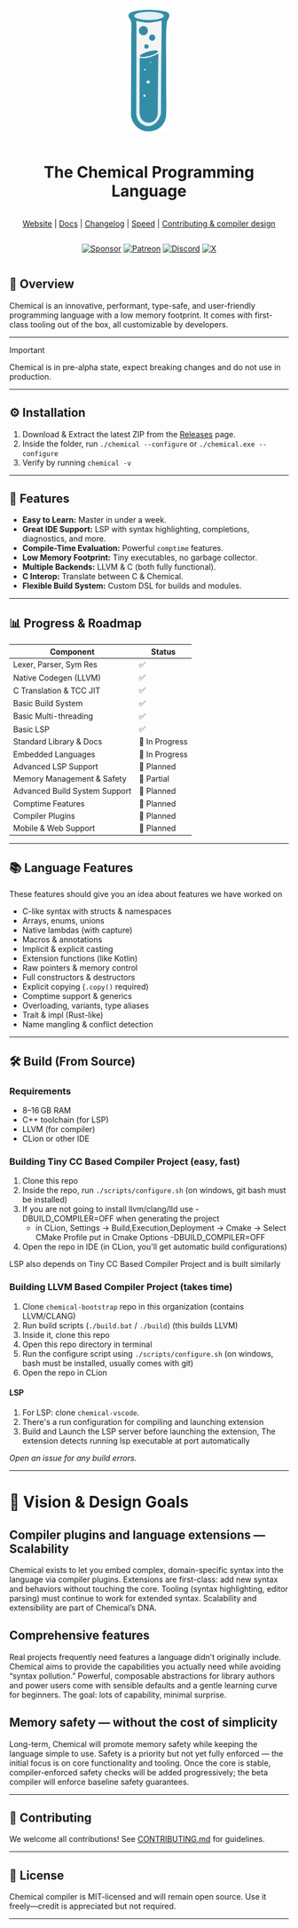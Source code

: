 <div align="center" style="display:grid;place-items:center;">
<p>
    <a href="https://chemical.qinetik.org/" target="_blank"><img height="220" src="https://raw.githubusercontent.com/chemicallang/chemical/main/lang/assets/Logo.svg?sanitize=true" alt="Chemical logo"></a>
</p>
<h1>The Chemical Programming Language</h1>

[Website](https://chemicallang.github.io/learn-chemical)
| [Docs](https://github.com/chemicallang/chemical/blob/main/lang/docs/README.md)
| [Changelog](https://github.com/chemicallang/chemical/releases)
| [Speed](https://chemical.qinetik.org/speed)
| [Contributing & compiler design](https://github.com/chemicallang/chemical/blob/main/lang/docs/CONTRIBUTING.md)

</div>

<div align="center" style="display:grid;place-items:center;">

[![Sponsor][SponsorBadge]][SponsorUrl]
[![Patreon][PatreonBadge]][PatreonUrl]
[![Discord][DiscordBadge]][DiscordUrl]
[![X][XBadge]][XUrl]

</div>

## 🚀 Overview

Chemical is an innovative, performant, type-safe, and user-friendly programming language with a low memory footprint. It comes with first-class tooling out of the box, all customizable by developers.

---

> [!IMPORTANT]  
> Chemical is in pre-alpha state, expect breaking changes and do not use in production.

---

## ⚙️ Installation

1. Download & Extract the latest ZIP from the [Releases](https://github.com/chemicallang/chemical/releases) page.
2. Inside the folder, run `./chemical --configure` or `./chemical.exe --configure`
3. Verify by running `chemical -v`

---

## 🌟 Features

- **Easy to Learn:** Master in under a week.
- **Great IDE Support:** LSP with syntax highlighting, completions, diagnostics, and more.
- **Compile-Time Evaluation:** Powerful `comptime` features.
- **Low Memory Footprint:** Tiny executables, no garbage collector.
- **Multiple Backends:** LLVM & C (both fully functional).
- **C Interop:** Translate between C & Chemical.
- **Flexible Build System:** Custom DSL for builds and modules.

---

## 📊 Progress & Roadmap

| Component                     | Status         |
|-------------------------------|----------------|
| Lexer, Parser, Sym Res        | ✅              |
| Native Codegen (LLVM)         | ✅              |
| C Translation & TCC JIT       | ✅              |
| Basic Build System            | ✅              |
| Basic Multi-threading         | ✅              |
| Basic LSP                     | ✅              |
| Standard Library & Docs       | 🔄 In Progress |
| Embedded Languages            | 🔄 In Progress |
| Advanced LSP Support          | 🔄 Planned     |
| Memory Management & Safety    | 🔄 Partial     |
| Advanced Build System Support | 🔄 Planned     |
| Comptime Features             | 🔄 Planned     |
| Compiler Plugins              | 🔄 Planned     |
| Mobile & Web Support          | 🔄 Planned     |

---

## 📚 Language Features

These features should give you an idea about features we have worked on

- C-like syntax with structs & namespaces
- Arrays, enums, unions
- Native lambdas (with capture)
- Macros & annotations
- Implicit & explicit casting
- Extension functions (like Kotlin)
- Raw pointers & memory control
- Full constructors & destructors
- Explicit copying (`.copy()` required)
- Comptime support & generics
- Overloading, variants, type aliases
- Trait & impl (Rust-like)
- Name mangling & conflict detection

---

## 🛠️ Build (From Source)

### Requirements

- 8–16 GB RAM
- C++ toolchain (for LSP)
- LLVM (for compiler)
- CLion or other IDE

### Building Tiny CC Based Compiler Project (easy, fast)

1. Clone this repo
2. Inside the repo, run `./scripts/configure.sh` (on windows, git bash must be installed)
3. If you are not going to install llvm/clang/lld use -DBUILD_COMPILER=OFF when generating the project
    - in CLion, Settings -> Build,Execution,Deployment -> Cmake -> Select CMake Profile put in Cmake Options -DBUILD_COMPILER=OFF 
4. Open the repo in IDE (in CLion, you'll get automatic build configurations)

LSP also depends on Tiny CC Based Compiler Project and is built similarly

### Building LLVM Based Compiler Project (takes time)

1. Clone `chemical-bootstrap` repo in this organization (contains LLVM/CLANG)
2. Run build scripts (`./build.bat` / `./build`) (this builds LLVM)
3. Inside it, clone this repo
4. Open this repo directory in terminal
5. Run the configure script using `./scripts/configure.sh` (on windows, bash must be installed, usually comes with git)
6. Open the repo in CLion

#### LSP

1. For LSP: clone `chemical-vscode`.
2. There's a run configuration for compiling and launching extension
3. Build and Launch the LSP server before launching the extension, The extension detects running lsp executable at port automatically

*Open an issue for any build errors.*

---

# 🎯 Vision & Design Goals

## Compiler plugins and language extensions — Scalability

Chemical exists to let you embed complex, domain-specific syntax into the language via compiler plugins. Extensions are first-class: add new syntax and behaviors without touching the core. Tooling (syntax highlighting, editor parsing) must continue to work for extended syntax. Scalability and extensibility are part of Chemical’s DNA.

## Comprehensive features

Real projects frequently need features a language didn’t originally include. Chemical aims to provide the capabilities you actually need while avoiding “syntax pollution.” Powerful, composable abstractions for library authors and power users come with sensible defaults and a gentle learning curve for beginners. The goal: lots of capability, minimal surprise.

## Memory safety — without the cost of simplicity

Long-term, Chemical will promote memory safety while keeping the language simple to use. Safety is a priority but not yet fully enforced — the initial focus is on core functionality and tooling. Once the core is stable, compiler-enforced safety checks will be added progressively; the beta compiler will enforce baseline safety guarantees.

---

## 🤝 Contributing

We welcome all contributions! See [CONTRIBUTING.md](https://github.com/chemicallang/chemical/blob/main/lang/docs/CONTRIBUTING.md) for guidelines.

---

## 📄 License

Chemical compiler is MIT-licensed and will remain open source. Use it freely—credit is appreciated but not required.

---

<!-- Badges -->
[WorkflowBadge]: https://github.com/vlang/v/workflows/CI/badge.svg
[DiscordBadge]: https://img.shields.io/discord/1206227290359337062?label=Discord&logo=discord&logoColor=white
[PatreonBadge]: https://img.shields.io/endpoint.svg?url=https%3A%2F%2Fshieldsio-patreon.vercel.app%2Fapi%3Fusername%3Dwakaztahir%26type%3Dpatrons&style=flat
[SponsorBadge]: https://img.shields.io/github/sponsors/wakaztahir?style=flat&logo=github&logoColor=white
[XBadge]: https://img.shields.io/badge/follow-%40qinetikorg-1DA1F2?logo=x&style=flat&logoColor=white

[WorkflowUrl]: https://github.com/chemicallang/chemical/commits/main
[DiscordUrl]: https://discord.gg/uYU4SV9avu
[PatreonUrl]: https://patreon.com/wakaztahir
[SponsorUrl]: https://github.com/sponsors/wakaztahir
[XUrl]: https://x.com/qinetikorg